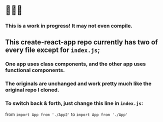 # 👾👾👾

### This is a work in progress! It may not even compile.

## This create-react-app repo currently has two of every file except for `index.js`;

### One app uses class components, and the other app uses functional components.

### The originals are unchanged and work pretty much like the original repo I cloned.

### To switch back & forth, just change this line in `index.js`:

from `import App from './App2'` to `import App from './App'`
